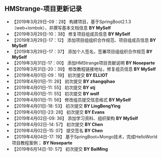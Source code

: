 ## HMStrange-项目更新记录

- 【2019年3月29日-09：28】 构建项目，基于SpringBoot2.1.3（web+lombok），并撰写基本文档信息  **BY MySelf**
- 【2019年3月29日-10：38】 修复项目组成员信息 **BY MySelf**
- 【2019年3月29日-17：12】 添加项目组组织合作规范、项目组成员信息 **BY MySelf**
- 【2019年3月29日-17：37】 添加个人签名，签署项目组组织合作规范 **BY MySelf**
- 【2019年3月31日-17：00】 添加HMStrange项目贡献说明 **BY Noseparte**
- 【2019年3月31日-20：39】 修改教程链接地址，修复组员信息 **BY MySelf**
- 【2019年4月01日-09：19】 初次提交 **BY ELLIOT**
- 【2019年4月01日-11: 26】 初次提交 **BY zhangqihao**
- 【2019年4月01日-11: 55】 初次提交 **BY stj**
- 【2019年4月01日-11: 55】 初次提交 **BY wolf**
- 【2019年4月01日-11: 56】 修改组员提交信息格式 **BY MySelf**
- 【2019年4月01日-18: 53】 初次提交 **BY LingBengYing**
- 【2019年4月01日-23: 28】 初次提交 **BY Evans**
- 【2019年4月02日-09: 36】 添加学习资料、组织架构 **BY MySelf**
- 【2019年4月02日-14: 57】 初次提交 **BY Chen**
- 【2019年4月02日-15: 07】 提交签名 **BY Chen**
- 【2019年4月04日-17: 19】 基于SpringBoot+Mongo技术，完成HelloWorld项目教程案例； **BY Noseparte**
- 【2019年6月14日-10: 57】 初次提交 **BY BaiMing**
